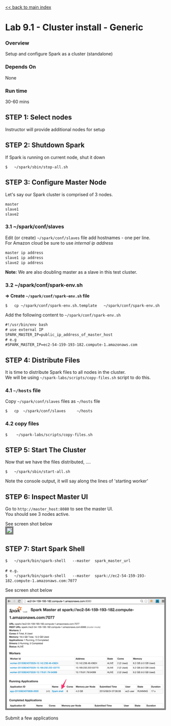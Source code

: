 [<< back to main index](../README.md)

Lab 9.1 - Cluster install - Generic
====================================

### Overview
Setup and configure Spark as a cluster (standalone)

### Depends On 
None

### Run time
30-60 mins

STEP 1: Select nodes
--------------------
Instructor will provide additional nodes for setup


STEP 2: Shutdown Spark
---------------------
If Spark is running on current node, shut it down
```
$   ~/spark/sbin/stop-all.sh
```


STEP 3: Configure Master Node
-----------------------------
Let's say our Spark cluster is comprised of 3 nodes.
```
master
slave1
slave2
```

### 3.1  ~/spark/conf/slaves
Edit (or create) `~/spark/conf/slaves` file add hostnames - one per line.   
For Amazon cloud be sure to use *internal ip address*
```
master ip address
slave1 ip address
slave2 ip address
```

**Note:** We are also doubling master as a slave in this test cluster.


### 3.2  ~/spark/conf/spark-env.sh
**=> Create `~/spark/conf/spark-env.sh` file**
```
$   cp ~/spark/conf/spark-env.sh.template   ~/spark/conf/spark-env.sh
```

Add the following content to `~/spark/conf/spark-env.sh`
```
#!/usr/bin/env bash
# use external IP
SPARK_MASTER_IP=public_ip_address_of_master_host
# e.g 
#SPARK_MASTER_IP=ec2-54-159-193-182.compute-1.amazonaws.com
```


STEP 4: Distribute Files
------------------------
It is time to distribute Spark files to all nodes in the cluster.  
We will be using  `~/spark-labs/scripts/copy-files.sh`  script to do this.  

### 4.1  `~/hosts` file
Copy   `~/spark/conf/slaves`  files as `~/hosts` file
```
$   cp  ~/spark/conf/slaves     ~/hosts
```


### 4.2  copy files
```
$    ~/spark-labs/scripts/copy-files.sh
```


STEP 5: Start The Cluster
-------------------------
Now that we have the files distributed, ....
```
$   ~/spark/sbin/start-all.sh
```

Note the console output, it will say along the lines of 'starting worker'


STEP 6: Inspect Master UI
-------------------------
Go to `http://master_host:8080` to see the master UI.  
You should see 3 nodes active.

See screen shot below   
<img src="../images/9.1a.png" style="border: 5px solid grey; max-width:100%;"/>


STEP 7: Start Spark Shell 
-------------------------
```
$   ~/spark/bin/spark-shell   --master  spark_master_url

# e.g.
$   ~/spark/bin/spark-shell   --master  spark://ec2-54-159-193-182.compute-1.amazonaws.com:7077
```

See screen shot below   

<img src="../images/9.1b-cluster.png" style="border: 5px solid grey; max-width:100%;"/>

Submit a few applications